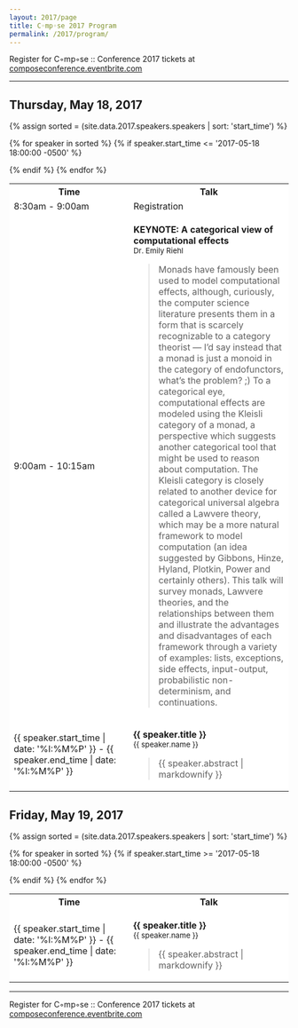 ```yaml
---
layout: 2017/page
title: C◦mp◦se 2017 Program
permalink: /2017/program/
---
```


Register for C◦mp◦se :: Conference 2017 tickets at [composeconference.eventbrite.com](http://composeconference.eventbrite.com)

---

<!-- Thursday's schedule -->
## Thursday, May 18, 2017

<table class="table table-bordered" style="background: #fff">
    <tr class="active"><th width="200">Time</th><th>Talk</th></tr>
    <tr>
    <tr><td>8:30am - 9:00am</td><td>Registration</td></tr>
    <td>9:00am - 10:15am</td>
    <td>
        <p class="lead">
          <b>KEYNOTE: A categorical view of computational effects</b> <br/>
            <small>
             Dr. Emily Riehl
            </small>
        </p>
        <blockquote class="abstract">
Monads have famously been used to model computational effects, although, curiously, the computer science literature presents them in a form that is scarcely recognizable to a category theorist — I’d say instead that a monad is just a monoid in the category of endofunctors, what’s the problem? ;) To a categorical eye, computational effects are modeled using the Kleisli category of a monad, a perspective which suggests another categorical tool that might be used to reason about computation. The Kleisli category is closely related to another device for categorical universal algebra called a Lawvere theory, which may be a more natural framework to model computation (an idea suggested by Gibbons, Hinze, Hyland, Plotkin, Power and certainly others). This talk will survey monads, Lawvere theories, and the relationships between them and illustrate the advantages and disadvantages of each framework through a variety of examples: lists, exceptions, side effects, input-output, probabilistic non-determinism, and continuations.
</blockquote>
</td></tr>

{% assign sorted = (site.data.2017.speakers.speakers | sort: 'start_time') %}

{% for speaker in sorted %}
  {% if speaker.start_time <= '2017-05-18 18:00:00 -0500' %}
    <tr id="{{speaker.name}}">
      <td>{{ speaker.start_time | date: '%I:%M%P' }} - {{ speaker.end_time | date: '%I:%M%P' }}</td>
      <td>
        <p class="lead">
          <b>{{ speaker.title }}</b> <br/>
            <small>
                {{ speaker.name }}
            </small>
        </p>
        <blockquote class="abstract">
            {{ speaker.abstract | markdownify }}
        </blockquote>
      </td>
    </tr>
  {% endif %}
{% endfor %}
</table>


<!-- Friday's schedule -->
## Friday, May 19, 2017

{% assign sorted = (site.data.2017.speakers.speakers | sort: 'start_time') %}

<table class="table table-bordered" style="background: #fff">
    <tr class="active"><th width="200">Time</th><th>Talk</th></tr>

{% for speaker in sorted %}
  {% if speaker.start_time >= '2017-05-18 18:00:00 -0500' %}
    <tr id="{{speaker.name}}">
      <td>{{ speaker.start_time | date: '%I:%M%P' }} - {{ speaker.end_time | date: '%I:%M%P' }}</td>
      <td>
        <p class="lead">
          <b>{{ speaker.title }}</b> <br/>
            <small>
                {{ speaker.name }}
            </small>
        </p>
        <blockquote class="abstract">
            {{ speaker.abstract | markdownify }}
        </blockquote>
      </td>
    </tr>
 {% endif %}
{% endfor %}
</table>



---

Register for C◦mp◦se :: Conference 2017 tickets at [composeconference.eventbrite.com](http://composeconference.eventbrite.com)
